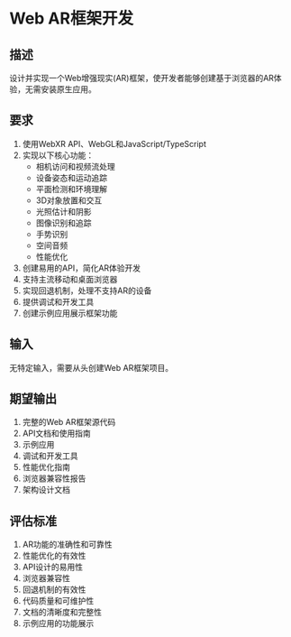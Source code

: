# Web AR框架开发

## 描述
设计并实现一个Web增强现实(AR)框架，使开发者能够创建基于浏览器的AR体验，无需安装原生应用。

## 要求
1. 使用WebXR API、WebGL和JavaScript/TypeScript
2. 实现以下核心功能：
   - 相机访问和视频流处理
   - 设备姿态和运动追踪
   - 平面检测和环境理解
   - 3D对象放置和交互
   - 光照估计和阴影
   - 图像识别和追踪
   - 手势识别
   - 空间音频
   - 性能优化
3. 创建易用的API，简化AR体验开发
4. 支持主流移动和桌面浏览器
5. 实现回退机制，处理不支持AR的设备
6. 提供调试和开发工具
7. 创建示例应用展示框架功能

## 输入
无特定输入，需要从头创建Web AR框架项目。

## 期望输出
1. 完整的Web AR框架源代码
2. API文档和使用指南
3. 示例应用
4. 调试和开发工具
5. 性能优化指南
6. 浏览器兼容性报告
7. 架构设计文档

## 评估标准
1. AR功能的准确性和可靠性
2. 性能优化的有效性
3. API设计的易用性
4. 浏览器兼容性
5. 回退机制的有效性
6. 代码质量和可维护性
7. 文档的清晰度和完整性
8. 示例应用的功能展示